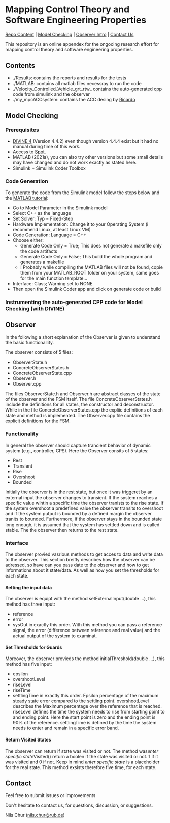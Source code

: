 # Mapping Control Theory and Software Engineering Properties

[Repo Content](#contents)  |  [Model Checking](#model-checking)  |  [Observer Intro](#observer)  |  [Contact Us](#contact)  

This repository is an online appendex for the ongooing research effort for mapping control theory and software engineering properties.

## Contents 
- ./Results: contains the reports and results for the tests
- ./MATLAB: contains all matlab files necessray to run the code
- ./Velocity_Controlled_Vehicle_grt_rtw_ contains the auto-generated cpp code from simulink and the observer
- ./my_mpcACCsystem: contains the ACC desing by [Ricardo](https://github.com/rdinizcal/mappingCTSEproperties)


## Model Checking

### Prerequisites
- [DIVINE 4](https://divine.fi.muni.cz/) (Version 4.4.2) even though version 4.4.4 exist but it had no manual during time of this work.
- Access to [Spot](https://spot.lrde.epita.fr/app/).
- MATLAB (2021a), you can also try other versions but some small details may have changed and do not work exactly as stated here.
- Simulink + Simulink Coder Toolbox



### Code Generation
To generate the code from the Simulink model follow the steps below and the [MATLAB tutorial](https://de.mathworks.com/help/dsp/c-code-generation.html):
- Go to Model Parameter in the Simulink model
- Select C++ as the language
- Set Solver: Typ = Fixed-Step
- Hardware Implementation: Change it to your Operating System (i recommend Linux, at least Linux VM)
- Code Generation: Language = C++
- Choose either:
    - Generate Code Only = True; This does not generate a makefile only the code artifacts
    - Generate Code Only = False; This build the whole program and generates a makefile
    - ! Probably while compiling the MATLAB files will not be found, copie them from your MATLAB_ROOT folder on your system, same goes for the main function template...
- Interface: Class; Warning set to NONE
- Then open the Simulink Coder app and click on generate code or build

### Instrumenting the auto-generated CPP code for Model Checking (with DIVINE)


## Observer 

In the following a short explanation of the Observer is given to understand the basic functionallity.

The observer consists of 5 files:
  - ObserverState.h
  - ConcreteObserverStates.h
  - ConcreteObserverState.cpp
  - Observer.h
  - Observer.cpp

The files ObserverState.h and Observer.h are abstract classes of the state of the observer and the FSM itself.
The file ConcreteObserverStates.h include the definitions for all states, the constructor and deconstructor.
While in the file ConcreteObserverStates.cpp the expliic definitions of each state and method is implemented.
The Observer.cpp file contains the explicit definitions for the FSM.

### Functionality

In general the observer should capture trancient behavior of dynamic system (e.g., controller, CPS).
Here the Observer consits of 5 states:
  - Rest
  - Transient
  - Rise
  - Overshoot
  - Bounded

Initially the observer is in the rest state, but once it was triggeret by an external input the observer changes to transient.
If the system reaches a specific value wihtin a specific time the observer tranists to the rise state. 
If the system overshoot a predefined value the observer transits to overshoot and if the system putput is bounded by a defined margin the observer tranits to bounded.
Furthermore, if the observer stays in the bounded state long enough, it is assumed that the system has settled down and is called stable. The the observer then returns to the rest state.

### Interface

The observer provied vasrious methods to get acces to data and write data to the observer.
This section breifly describes how the observer can be adressed, so have can you pass date to the observer and how to get informations about it state/data. As well as how you set the thresholds for each state.

#### Setting the input data
The observer is equipt with the method setExternalInput(double ...), this method has three input:
  - reference
  - error
  - sysOut
in exactly this order.
With this method you can pass a reference signal, the error (difference between reference and real value) and the actual output of the system to examinat.

#### Set Thresholds for Guards

Moreover, the observer provieds the method initialThreshold(double ...), this method has five input:
  - epsilon
  - overshootLevel
  - riseLevel
  - riseTime
  - settlingTime
in exactly this order.
Epsilon percentage of the maximum steady state error compared to the settling point.
overshootLevel describes the Maximum percentage over the reference that is reached.
riseLevel defines the time the system needs to rise from starting point to and ending point. Here the start point is zero and the ending point is 90% of the reference.
settlingTime is defined by the time the system needs to enter and remain in a specific error band.

#### Return Visited States

The observer can return if state was visited or not. The method was*enter specific state*Visited() return a boolen if the state was visited or not. 1 if it was visited and 0 if not. Keep in mind *enter specific state* is a placeholder for the real state. This method exsists therefore five time, for each state.



## Contact

Feel free to submit issues or improvements

Don't hesitate to contact us, for questions, discussion, or suggestions.

Nils Chur (nils.chur@rub.de)